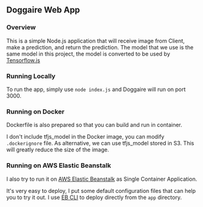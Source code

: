 ## Doggaire Web App

### Overview

This is a simple Node.js application that will receive image from Client, make a prediction, and return the prediction. The model that we use is the same model in this project, the model is converted to be used by [Tensorflow.js](https://js.tensorflow.org)

### Running Locally

To run the app, simply use `node index.js` and Doggaire will run on port 3000.

### Running on Docker

Dockerfile is also prepared so that you can build and run in container. 

I don't include tfjs_model in the Docker image, you can modify `.dockerignore` file. As alternative, we can use tfjs_model stored in S3. This will greatly reduce the size of the image.

### Running on AWS Elastic Beanstalk

I also try to run it on [AWS Elastic Beanstalk](https://aws.amazon.com/elasticbeanstalk) as Single Container Application. 

It's very easy to deploy, I put some default configuration files that can help you to try it out. I use [EB CLI](https://docs.aws.amazon.com/elasticbeanstalk/latest/dg/eb-cli3.html) to deploy directly from the `app` directory.

<br/><br/>
